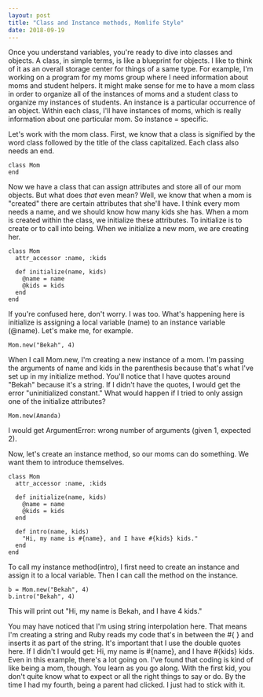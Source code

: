 ```yaml
---
layout: post
title: "Class and Instance methods, Momlife Style"
date: 2018-09-19
---
```

Once you understand variables, you're ready to dive into classes and objects. A class, in simple terms, is like a blueprint for objects. I like to think of it as an overall storage center for things of a same type. For example, I'm working on a program for my moms group where I need information about moms and student helpers. It might make sense for me to have a mom class in order to organize all of the instances of moms and a student class to organize my instances of students. An instance is a particular occurrence of an object. Within each class, I'll have instances of moms, which is really information about one particular mom. So instance = specific.

Let's work with the mom class. First, we know that a class is signified by the word class followed by the title of the class capitalized. Each class also needs an end.

```
class Mom
end
```
Now we have a class that can assign attributes and store all of our mom objects. But what does *that* even mean? Well, we know that when a mom is "created" there are certain attributes that she'll have. I think every mom needs a name, and we should know how many kids she has. When a mom is created within the class, we initialize these attributes. To initialize is to create or to call into being. When we initialize a new mom, we are creating her.

```
class Mom
  attr_accessor :name, :kids

  def initialize(name, kids)
    @name = name
    @kids = kids
  end
end
```
If you're confused here, don't worry. I was too. What's happening here is initialize is assigning a local variable (name) to an instance variable (@name). Let's make me, for example.

```
Mom.new("Bekah", 4)
```
When I call Mom.new, I'm creating a new instance of a mom. I'm passing the arguments of name and kids in the parenthesis because that's what I've set up in my initialize method. You'll notice that I have quotes around "Bekah" because it's a string. If I didn't have the quotes, I would get the error "uninitialized constant." What would happen if I tried to only assign one of the initialize attributes?

```
Mom.new(Amanda)

```

I would get ArgumentError: wrong number of arguments (given 1, expected 2).

Now, let's create an instance method, so our moms can do something. We want them to introduce themselves.

```
class Mom
  attr_accessor :name, :kids

  def initialize(name, kids)
    @name = name
    @kids = kids
  end

  def intro(name, kids)
    "Hi, my name is #{name}, and I have #{kids} kids."
  end
end
```

To call my instance method(intro), I first need to create an instance and assign it to a local variable. Then I can call the method on the instance.

```
b = Mom.new("Bekah", 4)
b.intro("Bekah", 4)
```
This will print out  "Hi, my name is Bekah, and I have 4 kids."

You may have noticed that I'm using string interpolation here. That means I'm creating a string and Ruby reads my code that's in between the #{ } and inserts it as part of the string. It's important that I use the double quotes here. If I didn't I would get: Hi, my name is #{name}, and I have #{kids} kids. Even in this example, there's a lot going on. I've found that coding is kind of like being a mom, though. You learn as you go along. With the first kid, you don't quite know what to expect or all the right things to say or do. By the time I had my fourth, being a parent had clicked. I just had to stick with it.
